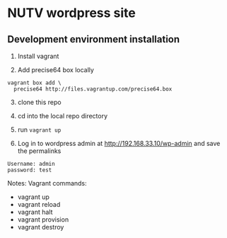 # NUTV wordpress site

## Development environment installation

1. Install vagrant

2. Add precise64 box locally
```
vagrant box add \
  precise64 http://files.vagrantup.com/precise64.box
```

3. clone this repo

4. cd into the local repo directory

5. run `vagrant up`

6. Log in to wordpress admin at http://192.168.33.10/wp-admin and save the 
permalinks
```
Username: admin
password: test
```

Notes:
Vagrant commands:
- vagrant up
- vagrant reload
- vagrant halt
- vagrant provision
- vagrant destroy

